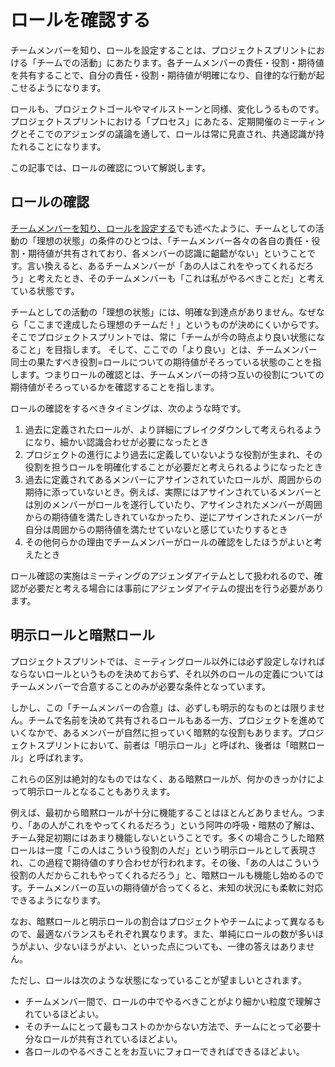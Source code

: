 # ロールを確認する

チームメンバーを知り、ロールを設定することは、プロジェクトスプリントにおける「チームでの活動」にあたります。各チームメンバーの責任・役割・期待値を共有することで、自分の責任・役割・期待値が明確になり、自律的な行動が起こせるようになります。

ロールも、プロジェクトゴールやマイルストーンと同様、変化しうるものです。プロジェクトスプリントにおける「プロセス」にあたる、定期開催のミーティングとそこでのアジェンダの議論を通して、ロールは常に見直され、共通認識が持たれることになります。

この記事では、ロールの確認について解説します。

## **ロールの確認**

[チームメンバーを知り、ロールを設定する](section2-2.md)でも述べたように、チームとしての活動の「理想の状態」の条件のひとつは、「チームメンバー各々の各自の責任・役割・期待値が共有されており、各メンバーの認識に齟齬がない」ということです。言い換えると、あるチームメンバーが「あの人はこれをやってくれるだろう」と考えたとき、そのチームメンバーも「これは私がやるべきことだ」と考えている状態です。

チームとしての活動の「理想の状態」には、明確な到達点がありません。なぜなら「ここまで達成したら理想のチームだ！」というものが決めにくいからです。そこでプロジェクトスプリントでは、常に「チームが今の時点より良い状態になること」を目指します。 そして、ここでの「より良い」とは、チームメンバー同士の果たすべき役割=ロールについての期待値がそろっている状態のことを指します。つまりロールの確認とは、チームメンバーの持つ互いの役割についての期待値がそろっているかを確認することを指します。

ロールの確認をするべきタイミングは、次のような時です。

1. 過去に定義されたロールが、より詳細にブレイクダウンして考えられるようになり、細かい認識合わせが必要になったとき
2. プロジェクトの進行により過去に定義していないような役割が生まれ、その役割を担うロールを明確化することが必要だと考えられるようになったとき
3. 過去に定義されてあるメンバーにアサインされていたロールが、周囲からの期待に添っていないとき。例えば、実際にはアサインされているメンバーとは別のメンバーがロールを遂行していたり、アサインされたメンバーが周囲からの期待値を満たしきれていなかったり、逆にアサインされたメンバーが自分は周囲からの期待値を満たせていないと感じていたりするとき
4. その他何らかの理由でチームメンバーがロールの確認をしたほうがよいと考えたとき

ロール確認の実施はミーティングのアジェンダアイテムとして扱われるので、確認が必要だと考える場合には事前にアジェンダアイテムの提出を行う必要があります。

## **明示ロールと暗黙ロール**

プロジェクトスプリントでは、ミーティングロール以外には必ず設定しなければならないロールというものを決めておらず、それ以外のロールの定義についてはチームメンバーで合意することのみが必要な条件となっています。

しかし、この「チームメンバーの合意」は、必ずしも明示的なものとは限りません。チームで名前を決めて共有されるロールもある一方、プロジェクトを進めていくなかで、あるメンバーが自然に担っていく暗黙的な役割もあります。プロジェクトスプリントにおいて、前者は「明示ロール」と呼ばれ、後者は「暗黙ロール」と呼ばれます。

これらの区別は絶対的なものではなく、ある暗黙ロールが、何かのきっかけによって明示ロールとなることもありえます。

例えば、最初から暗黙ロールが十分に機能することはほとんどありません。つまり、「あの人がこれをやってくれるだろう」という阿吽の呼吸・暗黙の了解は、チーム発足初期にはあまり機能しないということです。多くの場合こうした暗黙ロールは一度「この人はこういう役割の人だ」という明示ロールとして表現され、この過程で期待値のすり合わせが行われます。その後、「あの人はこういう役割の人だからこれもやってくれるだろう」と、暗黙ロールも機能し始めるのです。チームメンバーの互いの期待値が合ってくると、未知の状況にも柔軟に対応できるようになります。

なお、暗黙ロールと明示ロールの割合はプロジェクトやチームによって異なるもので、最適なバランスもそれぞれ異なります。また、単純にロールの数が多いほうがよい、少ないほうがよい、といった点についても、一律の答えはありません。

ただし、ロールは次のような状態になっていることが望ましいとされます。

* チームメンバー間で、ロールの中でやるべきことがより細かい粒度で理解されているほどよい。
* そのチームにとって最もコストのかからない方法で、チームにとって必要十分なロールが共有されているほどよい。
* 各ロールのやるべきことをお互いにフォローできればできるほどよい。
